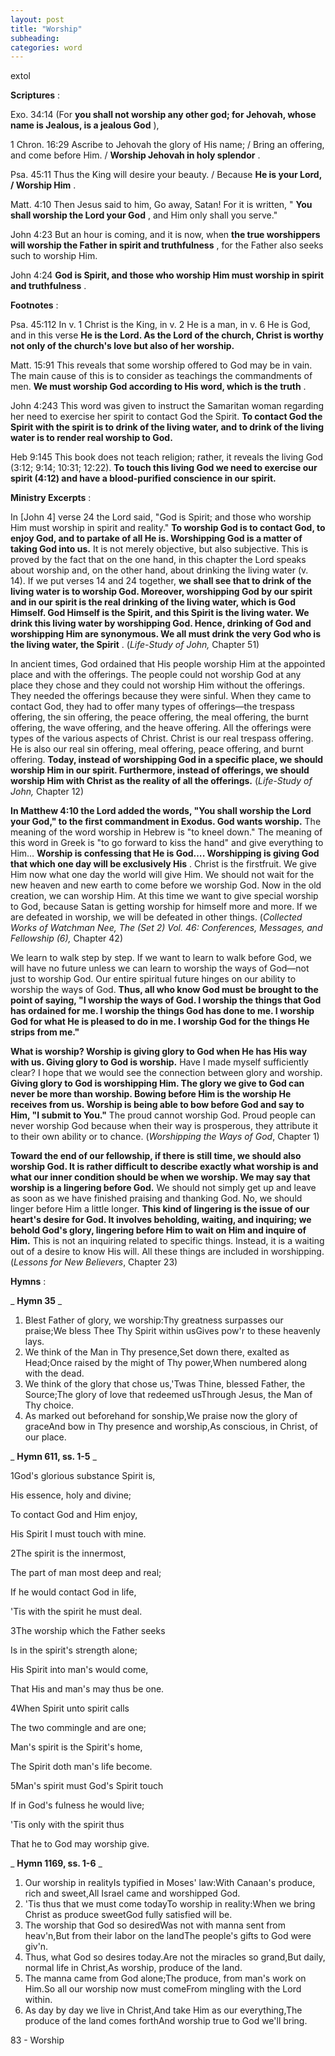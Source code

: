 ```yaml
---
layout: post
title: "Worship"
subheading:
categories: word
---
```


extol

**Scriptures** :

Exo. 34:14 (For **you shall not worship any other god; for Jehovah, whose name is Jealous, is a jealous God** ),

1 Chron. 16:29 Ascribe to Jehovah the glory of His name; / Bring an offering, and come before Him. / **Worship Jehovah in holy splendor** .

Psa. 45:11 Thus the King will desire your beauty. / Because **He is your Lord, / Worship Him** .

Matt. 4:10 Then Jesus said to him, Go away, Satan! For it is written, " **You shall worship the Lord your God** , and Him only shall you serve."

John 4:23 But an hour is coming, and it is now, when **the true worshippers will worship the Father in spirit and truthfulness** , for the Father also seeks such to worship Him.

John 4:24 **God is Spirit, and those who worship Him must worship in spirit and truthfulness** .

**Footnotes** :

Psa. 45:112 In v. 1 Christ is the King, in v. 2 He is a man, in v. 6 He is God, and in this verse **He is the Lord. As the Lord of the church, Christ is worthy not only of the church's love but also of her worship.**

Matt. 15:91 This reveals that some worship offered to God may be in vain. The main cause of this is to consider as teachings the commandments of men. **We must worship God according to His word, which is the truth** .

John 4:243 This word was given to instruct the Samaritan woman regarding her need to exercise her spirit to contact God the Spirit. **To contact God the Spirit with the spirit is to drink of the living water, and to drink of the living water is to render real worship to God.**

Heb 9:145 This book does not teach religion; rather, it reveals the living God (3:12; 9:14; 10:31; 12:22). **To touch this living God we need to exercise our spirit (4:12) and have a blood-purified conscience in our spirit.**

**Ministry Excerpts** :

In [John 4] verse 24 the Lord said, "God is Spirit; and those who worship Him must worship in spirit and reality." **To worship God is to contact God, to enjoy God, and to partake of all He is. Worshipping God is a matter of taking God into us.** It is not merely objective, but also subjective. This is proved by the fact that on the one hand, in this chapter the Lord speaks about worship and, on the other hand, about drinking the living water (v. 14). If we put verses 14 and 24 together, **we shall see that to drink of the living water is to worship God. Moreover, worshipping God by our spirit and in our spirit is the real drinking of the living water, which is God Himself. God Himself is the Spirit, and this Spirit is the living water. We drink this living water by worshipping God. Hence, drinking of God and worshipping Him are synonymous. We all must drink the very God who is the living water, the Spirit** . (_Life-Study of John,_ Chapter 51)

In ancient times, God ordained that His people worship Him at the appointed place and with the offerings. The people could not worship God at any place they chose and they could not worship Him without the offerings. They needed the offerings because they were sinful. When they came to contact God, they had to offer many types of offerings—the trespass offering, the sin offering, the peace offering, the meal offering, the burnt offering, the wave offering, and the heave offering. All the offerings were types of the various aspects of Christ. Christ is our real trespass offering. He is also our real sin offering, meal offering, peace offering, and burnt offering. **Today, instead of worshipping God in a specific place, we should worship Him in our spirit. Furthermore, instead of offerings, we should worship Him with Christ as the reality of all the offerings.** (_Life-Study of John,_ Chapter 12)

**In Matthew 4:10 the Lord added the words, "You shall worship the Lord your God," to the first commandment in Exodus. God wants worship.** The meaning of the word worship in Hebrew is "to kneel down." The meaning of this word in Greek is "to go forward to kiss the hand" and give everything to Him… **Worship is confessing that He is God…. Worshipping is giving God that which one day will be exclusively His** . Christ is the firstfruit. We give Him now what one day the world will give Him. We should not wait for the new heaven and new earth to come before we worship God. Now in the old creation, we can worship Him. At this time we want to give special worship to God, because Satan is getting worship for himself more and more. If we are defeated in worship, we will be defeated in other things. (_Collected Works of Watchman Nee, The (Set 2) Vol. 46: Conferences, Messages, and Fellowship (6),_ Chapter 42)

We learn to walk step by step. If we want to learn to walk before God, we will have no future unless we can learn to worship the ways of God—not just to worship God. Our entire spiritual future hinges on our ability to worship the ways of God. **Thus, all who know God must be brought to the point of saying, "I worship the ways of God. I worship the things that God has ordained for me. I worship the things God has done to me. I worship God for what He is pleased to do in me. I worship God for the things He strips from me."**

**What is worship? Worship is giving glory to God when He has His way with us. Giving glory to God is worship.** Have I made myself sufficiently clear? I hope that we would see the connection between glory and worship. **Giving glory to God is worshipping Him. The glory we give to God can never be more than worship. Bowing before Him is the worship He receives from us. Worship is being able to bow before God and say to Him, "I submit to You."** The proud cannot worship God. Proud people can never worship God because when their way is prosperous, they attribute it to their own ability or to chance. (_Worshipping the Ways of God_, Chapter 1)

**Toward the end of our fellowship, if there is still time, we should also worship God. It is rather difficult to describe exactly what worship is and what our inner condition should be when we worship. We may say that worship is a lingering before God.** We should not simply get up and leave as soon as we have finished praising and thanking God. No, we should linger before Him a little longer. **This kind of lingering is the issue of our heart's desire for God. It involves beholding, waiting, and inquiring; we behold God's glory, lingering before Him to wait on Him and inquire of Him.** This is not an inquiring related to specific things. Instead, it is a waiting out of a desire to know His will. All these things are included in worshipping. (_Lessons for New Believers_, Chapter 23)

**Hymns** :

_ **Hymn 35** _

1. Blest Father of glory, we worship:Thy greatness surpasses our praise;We bless Thee Thy Spirit within usGives pow'r to these heavenly lays.
2. We think of the Man in Thy presence,Set down there, exalted as Head;Once raised by the might of Thy power,When numbered along with the dead.
3. We think of the glory that chose us,'Twas Thine, blessed Father, the Source;The glory of love that redeemed usThrough Jesus, the Man of Thy choice.
4. As marked out beforehand for sonship,We praise now the glory of graceAnd bow in Thy presence and worship,As conscious, in Christ, of our place.

_ **Hymn 611, ss. 1-5** _

1God's glorious substance Spirit is,

His essence, holy and divine;

To contact God and Him enjoy,

His Spirit I must touch with mine.

2The spirit is the innermost,

The part of man most deep and real;

If he would contact God in life,

'Tis with the spirit he must deal.

3The worship which the Father seeks

Is in the spirit's strength alone;

His Spirit into man's would come,

That His and man's may thus be one.

4When Spirit unto spirit calls

The two commingle and are one;

Man's spirit is the Spirit's home,

The Spirit doth man's life become.

5Man's spirit must God's Spirit touch

If in God's fulness he would live;

'Tis only with the spirit thus

That he to God may worship give.

_ **Hymn 1169, ss. 1-6** _

1. Our worship in realityIs typified in Moses' law:With Canaan's produce, rich and sweet,All Israel came and worshipped God.
2. 'Tis thus that we must come todayTo worship in reality:When we bring Christ as produce sweetGod fully satisfied will be.
3. The worship that God so desiredWas not with manna sent from heav'n,But from their labor on the landThe people's gifts to God were giv'n.
4. Thus, what God so desires today.Are not the miracles so grand,But daily, normal life in Christ,As worship, produce of the land.
5. The manna came from God alone;The produce, from man's work on Him.So all our worship now must comeFrom mingling with the Lord within.
6. As day by day we live in Christ,And take Him as our everything,The produce of the land comes forthAnd worship true to God we'll bring.

83 - Worship
